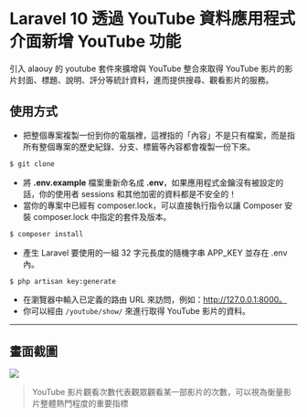 # Laravel 10 透過 YouTube 資料應用程式介面新增 YouTube 功能

引入 alaouy 的 youtube 套件來擴增與 YouTube 整合來取得 YouTube 影片的影片封面、標題、說明、評分等統計資料，進而提供搜尋、觀看影片的服務。

## 使用方式
- 把整個專案複製一份到你的電腦裡，這裡指的「內容」不是只有檔案，而是指所有整個專案的歷史紀錄、分支、標籤等內容都會複製一份下來。
```sh
$ git clone
```
- 將 __.env.example__ 檔案重新命名成 __.env__，如果應用程式金鑰沒有被設定的話，你的使用者 sessions 和其他加密的資料都是不安全的！
- 當你的專案中已經有 composer.lock，可以直接執行指令以讓 Composer 安裝 composer.lock 中指定的套件及版本。
```sh
$ composer install
```
- 產生 Laravel 要使用的一組 32 字元長度的隨機字串 APP_KEY 並存在 .env 內。
```sh
$ php artisan key:generate
```
- 在瀏覽器中輸入已定義的路由 URL 來訪問，例如：http://127.0.0.1:8000。
- 你可以經由 `/youtube/show/` 來進行取得 YouTube 影片的資料。

----
## 畫面截圖
![](https://i.imgur.com/cYEVGiW.png)
> YouTube 影片觀看次數代表觀眾觀看某一部影片的次數，可以視為衡量影片整體熱門程度的重要指標